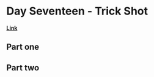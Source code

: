 # Day Seventeen - Trick Shot

[**Link**](https://adventofcode.com/2021/day/17)

## Part one

## Part two
